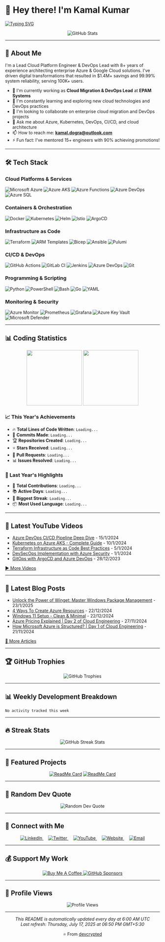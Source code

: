 # 👋 Hey there! I'm Kamal Kumar

[![Typing SVG](https://readme-typing-svg.herokuapp.com?font=Fira+Code&pause=500&color=2F81F7&width=600&lines=Lead+Cloud+Platform+Engineer;Cloud+Migration+%26+DevOps+Lead;Azure+%26+Kubernetes+Expert;Microsoft+Certified+Trainer;8%2B+Years+Experience)](https://git.io/typing-svg)

<p align="center">
  <img src="https://github-readme-stats.vercel.app/api?username=devcrypted&show_icons=true&theme=radical" alt="GitHub Stats">
</p>

---

## 🚀 About Me

I'm a Lead Cloud Platform Engineer & DevOps Lead with 8+ years of experience architecting enterprise Azure & Google Cloud solutions. I've driven digital transformations that resulted in $1.4M+ savings and 99.99% system reliability, serving 100K+ users.

- 🔭 I'm currently working as **Cloud Migration & DevOps Lead** at **EPAM Systems**
- 🌱 I'm constantly learning and exploring new cloud technologies and DevOps practices
- 👯 I'm looking to collaborate on enterprise cloud migration and DevOps projects
- 💬 Ask me about Azure, Kubernetes, DevOps, CI/CD, and cloud architecture
- 📫 How to reach me: **[kamal.dogra@outlook.com](mailto:kamal.dogra@outlook.com)**
- ⚡ Fun fact: I've mentored 15+ engineers with 90% achieving promotions!

---

## 🛠️ Tech Stack

### Cloud Platforms & Services

![Microsoft Azure](https://img.shields.io/badge/-Microsoft%20Azure-0078D4?style=flat-square&logo=microsoft-azure&logoColor=white)
![Azure AKS](https://img.shields.io/badge/-Azure%20AKS-326CE5?style=flat-square&logo=kubernetes&logoColor=white)
![Azure Functions](https://img.shields.io/badge/-Azure%20Functions-0062AD?style=flat-square&logo=azure-functions&logoColor=white)
![Azure DevOps](https://img.shields.io/badge/-Azure%20DevOps-0078D7?style=flat-square&logo=azure-devops&logoColor=white)
![Azure SQL](https://img.shields.io/badge/-Azure%20SQL-CC2927?style=flat-square&logo=microsoft-sql-server&logoColor=white)

### Containers & Orchestration

![Docker](https://img.shields.io/badge/-Docker-2496ED?style=flat-square&logo=docker&logoColor=white)
![Kubernetes](https://img.shields.io/badge/-Kubernetes-326CE5?style=flat-square&logo=kubernetes&logoColor=white)
![Helm](https://img.shields.io/badge/-Helm-0F1689?style=flat-square&logo=helm&logoColor=white)
![Istio](https://img.shields.io/badge/-Istio-466BB0?style=flat-square&logo=istio&logoColor=white)
![ArgoCD](https://img.shields.io/badge/-ArgoCD-EF7B4D?style=flat-square&logo=argo&logoColor=white)

### Infrastructure as Code

![Terraform](https://img.shields.io/badge/-Terraform-623CE4?style=flat-square&logo=terraform&logoColor=white)
![ARM Templates](https://img.shields.io/badge/-ARM%20Templates-0078D4?style=flat-square&logo=microsoft-azure&logoColor=white)
![Bicep](https://img.shields.io/badge/-Bicep-0078D4?style=flat-square&logo=microsoft-azure&logoColor=white)
![Ansible](https://img.shields.io/badge/-Ansible-EE0000?style=flat-square&logo=ansible&logoColor=white)
![Pulumi](https://img.shields.io/badge/-Pulumi-8A3391?style=flat-square&logo=pulumi&logoColor=white)

### CI/CD & DevOps

![GitHub Actions](https://img.shields.io/badge/-GitHub%20Actions-2088FF?style=flat-square&logo=github-actions&logoColor=white)
![GitLab CI](https://img.shields.io/badge/-GitLab%20CI-FC6D26?style=flat-square&logo=gitlab&logoColor=white)
![Jenkins](https://img.shields.io/badge/-Jenkins-D24939?style=flat-square&logo=jenkins&logoColor=white)
![Azure DevOps](https://img.shields.io/badge/-Azure%20DevOps-0078D7?style=flat-square&logo=azure-devops&logoColor=white)
![Git](https://img.shields.io/badge/-Git-F05032?style=flat-square&logo=git&logoColor=white)

### Programming & Scripting

![Python](https://img.shields.io/badge/-Python-3776AB?style=flat-square&logo=python&logoColor=white)
![PowerShell](https://img.shields.io/badge/-PowerShell-5391FE?style=flat-square&logo=powershell&logoColor=white)
![Bash](https://img.shields.io/badge/-Bash-4EAA25?style=flat-square&logo=gnu-bash&logoColor=white)
![Go](https://img.shields.io/badge/-Go-00ADD8?style=flat-square&logo=go&logoColor=white)
![YAML](https://img.shields.io/badge/-YAML-CB171E?style=flat-square&logo=yaml&logoColor=white)

### Monitoring & Security

![Azure Monitor](https://img.shields.io/badge/-Azure%20Monitor-0078D4?style=flat-square&logo=microsoft-azure&logoColor=white)
![Prometheus](https://img.shields.io/badge/-Prometheus-E6522C?style=flat-square&logo=prometheus&logoColor=white)
![Grafana](https://img.shields.io/badge/-Grafana-F46800?style=flat-square&logo=grafana&logoColor=white)
![Azure Key Vault](https://img.shields.io/badge/-Azure%20Key%20Vault-0078D4?style=flat-square&logo=microsoft-azure&logoColor=white)
![Microsoft Defender](https://img.shields.io/badge/-Microsoft%20Defender-00A4EF?style=flat-square&logo=microsoft&logoColor=white)

---

## 📊 Coding Statistics

<div align="center">
  <img height="180em" src="https://github-readme-stats.vercel.app/api?username=devcrypted&show_icons=true&theme=radical&include_all_commits=true&count_private=true"/>
  <img height="180em" src="https://github-readme-stats.vercel.app/api/top-langs/?username=devcrypted&layout=compact&langs_count=7&theme=radical"/>
</div>

### 📈 This Year's Achievements

- 🔥 **Total Lines of Code Written**: `Loading...`
- 📝 **Commits Made**: `Loading...`
- 🏆 **Repositories Created**: `Loading...`
- ⭐ **Stars Received**: `Loading...`
- 🤝 **Pull Requests**: `Loading...`
- 📊 **Issues Resolved**: `Loading...`

### 🏅 Last Year's Highlights

- 🎯 **Total Contributions**: `Loading...`
- 📚 **Active Days**: `Loading...`
- 🚀 **Biggest Streak**: `Loading...`
- 📦 **Most Used Language**: `Loading...`

---

## 🎥 Latest YouTube Videos

<!-- YOUTUBE:START -->
- [Azure DevOps CI/CD Pipeline Deep Dive](https://youtube.com/@devcrypted) - 15/1/2024
- [Kubernetes on Azure AKS - Complete Guide](https://youtube.com/@devcrypted) - 10/1/2024
- [Terraform Infrastructure as Code Best Practices](https://youtube.com/@devcrypted) - 5/1/2024
- [DevSecOps Implementation with Azure Security](https://youtube.com/@devcrypted) - 1/1/2024
- [GitOps with ArgoCD and Azure DevOps](https://youtube.com/@devcrypted) - 28/12/2023
<!-- YOUTUBE:END -->

[▶️ More Videos](https://youtube.com/@devcrypted)

---

## 📝 Latest Blog Posts

<!-- BLOG:START -->
- [Unlock the Power of Winget: Master Windows Package Management](https://kamal.sh/blog/EXP03-WingetUsage) - 23/1/2025
- [4 Ways To Create Azure Resources](https://kamal.sh/blog/CE03-4WaysToCreateAzureResources) - 22/12/2024
- [Windows 11 Setup - Clean & Minimal](https://kamal.sh/blog/CE03-WindowsDesktopSetup) - 22/12/2024
- [Azure Pricing Explained | Day 2 of Cloud Engineering](https://kamal.sh/blog/AzurePricing) - 27/11/2024
- [How Microsoft Azure is Structured? | Day 1 of Cloud Engineering](https://kamal.sh/blog/AzureStructure) - 21/11/2024
<!-- BLOG:END -->

[📖 More Articles](https://kamal.sh/blog)

---

## 🏆 GitHub Trophies

<p align="center">
  <img src="https://github-profile-trophy.vercel.app/?username=devcrypted&theme=radical&no-frame=false&no-bg=false&margin-w=4" alt="GitHub Trophies">
</p>

---

## 📊 Weekly Development Breakdown

<!--START_SECTION:waka-->
```text
No activity tracked this week
```
<!--END_SECTION:waka-->

---

## 🔥 Streak Stats

<p align="center">
  <img src="https://github-readme-streak-stats.herokuapp.com/?user=devcrypted&theme=radical" alt="GitHub Streak Stats">
</p>

---

## 🌟 Featured Projects

<div align="center">
  
[![ReadMe Card](https://github-readme-stats.vercel.app/api/pin/?username=devcrypted&repo=awesome-project&theme=radical)](https://github.com/devcrypted/awesome-project)
[![ReadMe Card](https://github-readme-stats.vercel.app/api/pin/?username=devcrypted&repo=another-project&theme=radical)](https://github.com/devcrypted/another-project)

</div>

---

## 💬 Random Dev Quote

<p align="center">
  <img src="https://quotes-github-readme.vercel.app/api?type=horizontal&theme=radical" alt="Random Dev Quote">
</p>

---

## 🤝 Connect with Me

<p align="center">
  <a href="https://linkedin.com/in/kamal18" target="_blank">
    <img src="https://img.shields.io/badge/-LinkedIn-0077B5?style=for-the-badge&logo=linkedin&logoColor=white" alt="LinkedIn">
  </a>
  &nbsp;&nbsp;&nbsp;
  <a href="https://twitter.com/devcrypted" target="_blank">
    <img src="https://img.shields.io/badge/-Twitter-1DA1F2?style=for-the-badge&logo=twitter&logoColor=white" alt="Twitter">
  </a>
  &nbsp;&nbsp;&nbsp;
  <a href="https://youtube.com/@devcrypted" target="_blank">
    <img src="https://img.shields.io/badge/-YouTube-FF0000?style=for-the-badge&logo=youtube&logoColor=white" alt="YouTube">
  </a>
  &nbsp;&nbsp;&nbsp;
  <a href="https://kamal.sh" target="_blank">
    <img src="https://img.shields.io/badge/-Website-FF7139?style=for-the-badge&logo=firefox&logoColor=white" alt="Website">
  </a>
  &nbsp;&nbsp;&nbsp;
  <a href="mailto:kamal.devops@outlook.com">
    <img src="https://img.shields.io/badge/-Email-D14836?style=for-the-badge&logo=gmail&logoColor=white" alt="Email">
  </a>
</p>

---

## 💰 Support My Work

<p align="center">
  <a href="https://www.buymeacoffee.com/devcrypted">
    <img src="https://img.shields.io/badge/-Buy%20Me%20A%20Coffee-FFDD00?style=for-the-badge&logo=buy-me-a-coffee&logoColor=black" alt="Buy Me A Coffee">
  </a>
  <a href="https://github.com/sponsors/devcrypted">
    <img src="https://img.shields.io/badge/-Sponsor-EA4AAA?style=for-the-badge&logo=github-sponsors&logoColor=white" alt="GitHub Sponsors">
  </a>
</p>

---

## 👀 Profile Views

<p align="center">
  <img src="https://komarev.com/ghpvc/?username=devcrypted&label=Profile%20views&color=0e75b6&style=flat" alt="Profile Views">
</p>

---

<p align="center">
  <i>This README is automatically updated every day at 6:00 AM UTC</i><br>
  <i>Last refresh: <!-- DATE:START -->Thursday, July 17, 2025 at 06:50 PM GMT+5:30<!-- DATE:END --></i>
</p>

<p align="center">
  ⭐️ From <a href="https://github.com/devcrypted">devcrypted</a>
</p>
